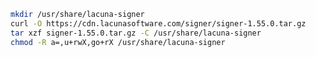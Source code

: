 ﻿```sh
mkdir /usr/share/lacuna-signer
curl -O https://cdn.lacunasoftware.com/signer/signer-1.55.0.tar.gz
tar xzf signer-1.55.0.tar.gz -C /usr/share/lacuna-signer
chmod -R a=,u+rwX,go+rX /usr/share/lacuna-signer
```
